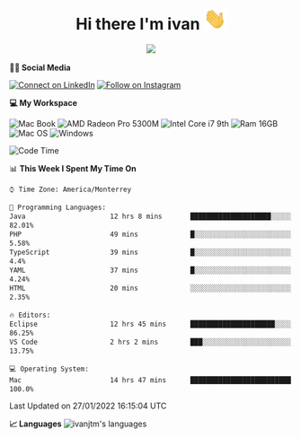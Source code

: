 <h1 align="center">Hi there I'm ivan <img src="https://raw.githubusercontent.com/ABSphreak/ABSphreak/master/gifs/Hi.gif" width="40px" /></h1>
<div align="center">
<img src="http://github-readme-streak-stats.herokuapp.com?user=ivanjtm&hide_border=true&background=00000000&border=FFFFFF00&sideNums=A8A8A8&sideLabels=A8A8A8&currStreakNum=FFC93C&dates=A8A8A8)](https://git.io/streak-stats"/>
</div>

**👦🏻 Social Media**

[![Connect on LinkedIn](https://img.shields.io/badge/LinkedIn-%230077B5.svg?&style=flat-square&logo=linkedin&logoColor=white)](https://www.linkedin.com/in/ivanjtm)
[![Follow on Instagram](https://img.shields.io/badge/Instagram-E4405F?style=flat-square&logo=instagram&logoColor=white)](https://www.instagram.com/ivanjtm)

**💻 My Workspace**

![Mac Book](https://img.shields.io/badge/Apple-MacBook_Pro_2019-999999?style=flat-square&logo=apple&logoColor=white)
![AMD Radeon Pro 5300M](https://img.shields.io/badge/AMD-Radeon_Pro_5300M-ED1C24?style=flat-square&logo=amd&logoColor=white)
![Intel Core i7 9th](https://img.shields.io/badge/Intel-Core_i7_9th-0071C5?style=flat-square&logo=intel&logoColor=white)
![Ram 16GB](https://img.shields.io/badge/RAM-16GB-230071C5?style=flat-square&logoColor=white)
![Mac OS](https://img.shields.io/badge/Mac%20OS-000000?style=flat-square&logo=apple&logoColor=white)
![Windows](https://img.shields.io/badge/Windows-0078D6?style=flat-square&logo=windows&logoColor=white)


<!--START_SECTION:waka-->
![Code Time](http://img.shields.io/badge/Code%20Time-570%20hrs%2041%20mins-blue)

📊 **This Week I Spent My Time On** 

```text
⌚︎ Time Zone: America/Monterrey

💬 Programming Languages: 
Java                     12 hrs 8 mins       ████████████████████░░░░░   82.01% 
PHP                      49 mins             █░░░░░░░░░░░░░░░░░░░░░░░░   5.58% 
TypeScript               39 mins             █░░░░░░░░░░░░░░░░░░░░░░░░   4.4% 
YAML                     37 mins             █░░░░░░░░░░░░░░░░░░░░░░░░   4.24% 
HTML                     20 mins             ░░░░░░░░░░░░░░░░░░░░░░░░░   2.35%

🔥 Editors: 
Eclipse                  12 hrs 45 mins      █████████████████████░░░░   86.25% 
VS Code                  2 hrs 2 mins        ███░░░░░░░░░░░░░░░░░░░░░░   13.75%

💻 Operating System: 
Mac                      14 hrs 47 mins      █████████████████████████   100.0%

```


 Last Updated on 27/01/2022 16:15:04 UTC
<!--END_SECTION:waka-->
**📈 Languages**
 ![ivanjtm's languages](https://wakatime.com/share/@ivanjtm/a32f83c6-d0c9-49a4-a5ae-d0440b950377.svg)
